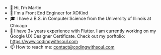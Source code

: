 - 👋 Hi, I’m Martin
- 💼 I'm a Front End Engineer for XOKind
- 🎓 I have a B.S. in Computer Science from the University of Illinois at Chicago
- 🌱 I have 3+ years experience with Flutter. I am currently working on my Google UX Designer Certificate.
    Check out my porftolio: https://www.codingwithsoul.com
- 📫 How to reach me: 
    contact@codingwithsoul.com

